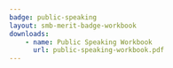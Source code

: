 ```yaml
---
badge: public-speaking
layout: smb-merit-badge-workbook
downloads:
    - name: Public Speaking Workbook
      url: public-speaking-workbook.pdf
---
```

